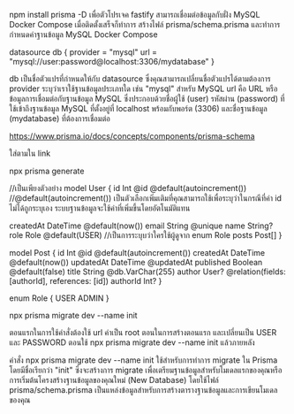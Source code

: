 npm install prisma -D เพื่อตัวโปรเจค fastify สามารถเชื่อมต่อข้อมูลกับฝั่ง MySQL Docker Compose
เมื่อติดตั้งเสร็จก็ทำการ สร้างไฟล์ prisma/schema.prisma และทำการกำหนดค่าฐานข้อมูล MySQL Docker Compose

datasource db {
  provider = "mysql"
  url      = "mysql://user:password@localhost:3306/mydatabase"
}

db เป็นชื่อตัวแปรที่กำหนดให้กับ datasource ซึ่งคุณสามารถเปลี่ยนชื่อตัวแปรได้ตามต้องการ
provider ระบุว่าเราใช้ฐานข้อมูลประเภทใด เช่น "mysql" สำหรับ MySQL
url คือ URL หรือข้อมูลการเชื่อมต่อกับฐานข้อมูล MySQL ซึ่งประกอบด้วยชื่อผู้ใช้ (user) รหัสผ่าน (password) ที่ใช้เข้าถึงฐานข้อมูล MySQL ที่ตั้งอยู่ที่ localhost พร้อมกับพอร์ต (3306) และชื่อฐานข้อมูล (mydatabase) ที่ต้องการเชื่อมต่อ

https://www.prisma.io/docs/concepts/components/prisma-schema

ใส่ตามใน link

npx prisma generate


//เป็นเพียงตัวอย่าง
model User {
  id        Int      @id @default(autoincrement()) //@default(autoincrement()) เป็นตัวเลือกเพิ่มเติมที่คุณสามารถใช้เพื่อระบุว่าในกรณีที่ค่า id ไม่ได้ถูกระบุเอง ระบบฐานข้อมูลจะใช้ค่าที่เพิ่มขึ้นโดยอัตโนมัติแทน
  
  createdAt DateTime @default(now())
  email     String   @unique
  name      String?
  role      Role     @default(USER) //เป็นการระบุบว่าใครใช้ผู้ดูจาก enum Role
  posts     Post[]
}

model Post {
  id        Int      @id @default(autoincrement())
  createdAt DateTime @default(now())
  updatedAt DateTime @updatedAt
  published Boolean  @default(false)
  title     String   @db.VarChar(255)
  author    User?    @relation(fields: [authorId], references: [id])
  authorId  Int?
}

enum Role {
  USER
  ADMIN
}

npx prisma migrate dev --name init

ตอนแรกในการใช้คำสั่งต้องใช้ url ค่าเป็น root ตอนในการสร้างตอนแรก และเปลี่ยนเป็น USER และ PASSWORD ตอนใช้ npx prisma migrate dev --name init แล้วภายหลัง

คำสั่ง npx prisma migrate dev --name init ใช้สำหรับการทำการ migrate ใน Prisma โดยมีชื่อเรียกว่า "init" ซึ่งจะสร้างการ migrate เพื่อเตรียมฐานข้อมูลสำหรับโมเดลแรกของคุณหรือการเริ่มต้นโครงสร้างฐานข้อมูลของคุณใหม่ (New Database) โดยใช้ไฟล์ prisma/schema.prisma เป็นแหล่งข้อมูลสำหรับการสร้างตารางฐานข้อมูลและการเขียนโมเดลของคุณ